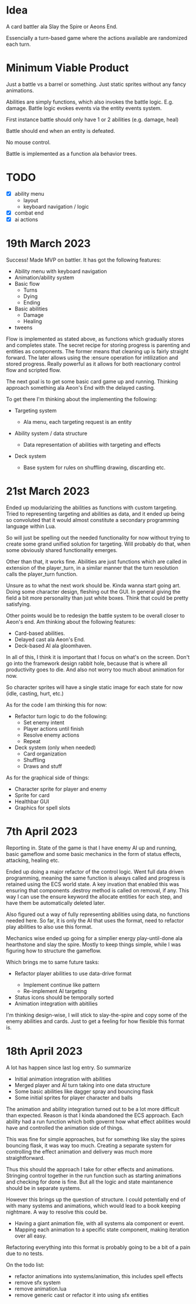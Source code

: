 # Idea

A card battler ala Slay the Spire or Aeons End.

Essencially a turn-based game where the actions available are randomized each turn.

# Minimum Viable Product

Just a battle vs a barrel or something. Just static sprites without any fancy animations.

Abilities are simply functions, which also invokes the battle logic. E.g. damage.
Battle logic evokes events via the entity events system.

First instance battle should only have 1 or 2 abilities (e.g. damage, heal)

Battle should end when an entity is defeated.

No mouse control.

Battle is implemented as a function ala behavior trees.

# TODO

- [X] ability menu
    - layout
    - keyboard navigation / logic
- [X] combat end
- [X] ai actions

# 19th March 2023

Success! Made MVP on battler. It has got the following features:

* Ability menu with keyboard navigation
* Animation/ability system
* Basic flow
    * Turns
    * Dying
    * Ending
* Basic abilities
    * Damage
    * Healing
* tweens

Flow is implemented as stated above, as functions which gradually stores and completes state. The secret recipe for storing progress is parenting and entities as components. The former means that cleaning up is fairly straight forward. The later allows using the :ensure operation for intilization and stored progress. Really powerful as it allows for both reactionary control flow and scripted flow.

The next goal is to get some basic card game up and running. Thinking approach something ala Aeon's End with the delayed casting.

To get there I'm thinking about the implementing the following:

* Targeting system
    * Ala menu, each targeting request is an entity

* Ability system / data structure
    * Data representation of abilities with targeting and effects

* Deck system
    * Base system for rules on shuffling drawing, discarding etc.

# 21st March 2023

Ended up modularizing the abilities as functions with custom targeting.
Tried to representing targeting and abilities as data, and it ended up being so convoluted that it would almost constitute a secondary programming language within Lua.

So will just be spelling out the needed functionality for now without trying to create some grand unified solution for targeting. Will probably do that, when some obviously shared functionality emerges.

Other than that, it works fine. Abilities are just functions which are called in extension of the player_turn, in a similar manner that the turn resolution calls the player_turn function.

Unsure as to what the next work should be. Kinda wanna start going art. Doing some character design, fleshing out the GUI. In general giving the field a bit more personality than just white boxes. Think that could be pretty satisfying.

Other points would be to redesign the battle system to be overall closer to Aeon's end. Am thinking about the following features:

* Card-based abilities.
* Delayed cast ala Aeon's End.
* Deck-based AI ala gloomhaven.

In all of this, I think it is important that I focus on what's on the screen. Don't go into the framework design rabbit hole, because that is where all productivity goes to die. And also not worry too much about animation for now.

So character sprites will have a single static image for each state for now (idle, casting, hurt, etc.)

As for the code I am thinking this for now:

* Refactor turn logic to do the following:
    * Set enemy intent
    * Player actions until finish
    * Resolve enemy actions
    * Repeat
* Deck system (only when needed)
    * Card organization
    * Shuffling
    * Draws and stuff

As for the graphical side of things:

* Character sprite for player and enemy
* Sprite for card
* Healthbar GUI
* Graphics for spell slots

# 7th April 2023

Reporting in. State of the game is that I have enemy AI up and running, basic gameflow and some basic mechanics in the form of status effects, attacking, healing etc.

Ended up doing a major refactor of the control logic. Went full data driven programming, meaning the same function is always called and progress is retained using the ECS world state. A key invation that enabled this was ensuring that components .destroy method is called on removal, if any. This way I can use the ensure keyword the allocate entities for each step, and have them be automatically deleted later.

Also figured out a way of fully representing abilities using data, no functions needed here. So far, it is only the AI that uses the format, need to refactor play abilities to also use this format.

Mechanics wise ended up going for a simplier energy play-until-done ala hearthstone and slay the spire. Mostly to keep things simple, while I was figuring how to structure the gameflow.

Which brings me to same future tasks:

* <yes> Refactor player abilities to use data-drive format
    * Implement continue like pattern
    * Re-implement AI targeting
* Status icons should be temporally sorted
* Animation integration with abitilies

I'm thinking design-wise, I will stick to slay-the-spire and copy some of the enemy abilities and cards. Just to get a feeling for how flexible this format is.

# 18th April 2023

A lot has happen since last log entry. So summarize

* Initial animation integration with abilities
* Merged player and AI turn taking into one data structure
* Some basic abilities like dagger spray and bouncing flask
* Some initial sprites for player character and balls

The animation and ability integration turned out to be a lot more difficult than expected. Reason is that I kinda abandoned the ECS approach. Each ability had a run function which both governt how what effect abilities would have and controlled the animation side of things.

This was fine for simple approaches, but for something like slay the spires bouncing flask, it was way too much. Creating a separate system for controlling the effect animation and delivery was much more straightforward.

Thus this should the approach I take for other effects and animations. Stringing control together in the run function such as starting animations and checking for done is fine. But all the logic and state maintanence should be in separate systems.

However this brings up the question of structure. I could potentially end of with many systems and animations, which would lead to a book keeping nightmare. A way to resolve this could be.

* Having a giant animation file, with all systems ala component or event.
* Mapping each animation to a specific state component, making iteration over all easy.

Refactoring everything into this format is probably going to be a bit of a pain due to no tests.

On the todo list:

* refactor animations into systems/animation, this includes spell effects
* remove sfx system
* remove animation.lua
* remove generic cast or refactor it into using sfx entities